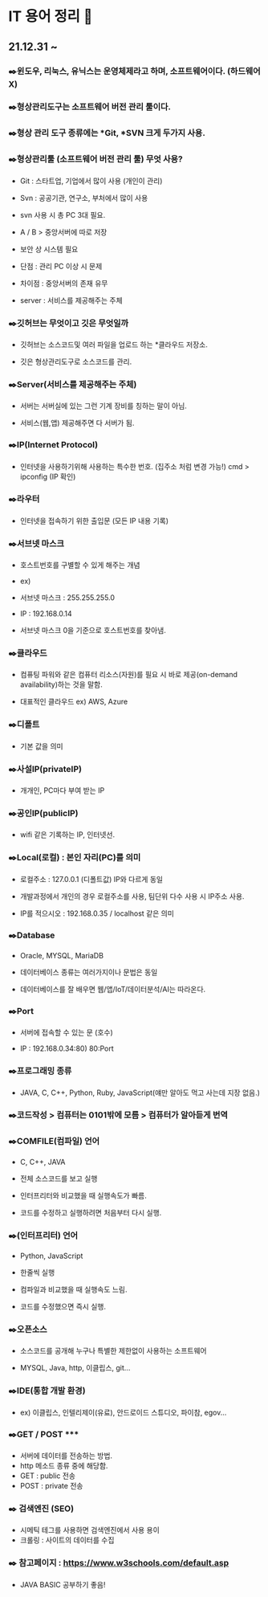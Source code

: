 # IT 용어 정리 :pencil:
## 21.12.31 ~



### :black_nib:윈도우, 리눅스, 유닉스는 운영체제라고 하며, 소프트웨어이다. (하드웨어 X)


### :black_nib:형상관리도구는 소프트웨어 버전 관리 툴이다.


### :black_nib:형상 관리 도구 종류에는 *Git, *SVN 크게 두가지 사용.


### :black_nib:형상관리툴 (소프트웨어 버전 관리 툴) 무엇 사용?
- Git : 스타트업, 기업에서 많이 사용 (개인이 관리)

- Svn : 공공기관, 연구소, 부처에서 많이 사용

- svn 사용 시 총 PC 3대 필요.

- A / B > 중앙서버에 따로 저장

- 보안 상 시스템 필요

- 단점 : 관리 PC 이상 시 문제

- 차이점 : 중앙서버의 존재 유무

- server : 서비스를 제공해주는 주체


### :black_nib:깃허브는 무엇이고 깃은 무엇일까
- 깃허브는 소스코드및 여러 파일을 업로드 하는 *클라우드 저장소.

- 깃은 형상관리도구로 소스코드를 관리.


### :black_nib:Server(서비스를 제공해주는 주체)
- 서버는 서버실에 있는 그런 기계 장비를 칭하는 말이 아님.

- 서비스(웹,앱) 제공해주면 다 서버가 됨.


### :black_nib:IP(Internet Protocol)
- 인터넷을 사용하기위해 사용하는 특수한 번호. (집주소 처럼 변경 가능!)    cmd > ipconfig (IP 확인)


### :black_nib:라우터
- 인터넷을 접속하기 위한 출입문 (모든 IP 내용 기록)


### :black_nib:서브넷 마스크
- 호스트번호를 구별할 수 있게 해주는 개념

- ex)

- 서브넷 마스크 : 255.255.255.0

- IP : 192.168.0.14

- 서브넷 마스크 0을 기준으로 호스트번호를 찾아냄.


### :black_nib:클라우드
- 컴퓨팅 파워와 같은 컴퓨터 리소스(자원)를 필요 시 바로 제공(on-demand availability)하는 것을 말함.

- 대표적인 클라우드 ex) AWS, Azure


### :black_nib:디폴트
- 기본 값을 의미


### :black_nib:사설IP(privateIP)
- 개개인, PC마다 부여 받는 IP

### :black_nib:공인IP(publicIP)
- wifi 같은 기록하는 IP, 인터넷선.


### :black_nib:Local(로컬) : 본인 자리(PC)를 의미
- 로컬주소 : 127.0.0.1 (디폴트값) IP와 다르게 동일

- 개발과정에서 개인의 경우 로컬주소를 사용, 팀단위 다수 사용 시 IP주소 사용.

- IP를 적으시오 : 192.168.0.35 / localhost 같은 의미

### :black_nib:Database
- Oracle, MYSQL, MariaDB

- 데이터베이스 종류는 여러가지이나 문법은 동일


- 데이터베이스를 잘 배우면 웹/앱/IoT/데이터분석/AI는 따라온다.

### :black_nib:Port
- 서버에 접속할 수 있는 문 (호수)

- IP : 192.168.0.34:80) 80:Port

### :black_nib:프로그래밍 종류
- JAVA, C, C++, Python, Ruby, JavaScript(얘만 알아도 먹고 사는데 지장 없음.)


### :black_nib:코드작성 > 컴퓨터는 0101밖에 모름 > 컴퓨터가 알아듣게 번역

### :black_nib:COMFILE(컴파일) 언어
- C, C++, JAVA

- 전체 소스코드를 보고 실행

- 인터프리터와 비교했을 때 실행속도가 빠름.

- 코드를 수정하고 실행하려면 처음부터 다시 실행.

### :black_nib:(인터프리터) 언어
- Python, JavaScript

- 한줄씩 실행

- 컴파일과 비교했을 때 실행속도 느림.

- 코드를 수정했으면 즉시 실행.

### :black_nib:오픈소스
- 소스코드를 공개해 누구나 특별한 제한없이 사용하는 소프트웨어

- MYSQL, Java, http, 이클립스, git...

### :black_nib:IDE(통합 개발 환경)
- ex) 이클립스, 인텔리제이(유료), 안드로이드 스튜디오, 파이참, egov...

### :black_nib:GET / POST ***
- 서버에 데이터를 전송하는 방법.
- http 메소드 종류 중에 해당함.
- GET : public 전송
- POST : private 전송

### :black_nib: 검색엔진 (SEO)
- 시메틱 테그를 사용하면 검색엔진에서 사용 용이
- 크롤링 : 사이트의 데이터를 수집

### :black_nib: 참고페이지 : https://www.w3schools.com/default.asp
- JAVA BASIC 공부하기 좋음!